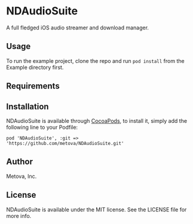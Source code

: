 # NDAudioSuite
A full fledged iOS audio streamer and download manager.


## Usage

To run the example project, clone the repo and run `pod install` from the Example directory first.

## Requirements

## Installation

NDAudioSuite is available through [CocoaPods](http://cocoapods.org), to install
it, simply add the following line to your Podfile:

    pod 'NDAudioSuite', :git => 'https://github.com/metova/NDAudioSuite.git'

## Author

Metova, Inc.

## License

NDAudioSuite is available under the MIT license. See the LICENSE file for more info.
